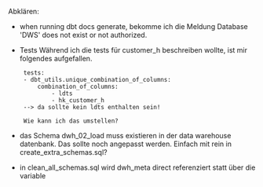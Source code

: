 Abklären:

- when running dbt docs generate, bekomme ich die Meldung Database 'DWS' does not exist or not authorized.
   

 - Tests 
    Während ich die tests für customer_h beschreiben wollte, ist mir folgendes aufgefallen.
    
        tests:
        - dbt_utils.unique_combination_of_columns:
            combination_of_columns:
                - ldts          
                - hk_customer_h
        --> da sollte kein ldts enthalten sein!
        
        Wie kann ich das umstellen?


- das Schema dwh_02_load muss existieren in der data warehouse datenbank. Das sollte noch angepasst werden.
  Einfach mit rein in create_extra_schemas.sql?

- in clean_all_schemas.sql wird dwh_meta direct referenziert statt über die variable



